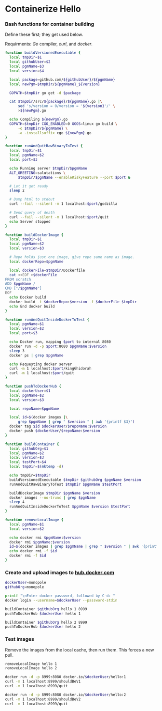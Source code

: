 # Containerize Hello

### Bash functions for container building

Define these first; they get used below.

Requirments: _Go_ compiler, _curl_, and _docker_.

<!-- @funcBuildVersionedExecutable -->
```sh
function buildVersionedExecutable {
  local tmpDir=$1
  local githubUser=$2
  local pgmName=$3
  local version=$4

  local package=github.com/${githubUser}/${pgmName}
  local newPgm=$tmpDir/${pgmName}_${version}

  GOPATH=$tmpDir go get -d $package

  cat $tmpDir/src/${package}/${pgmName}.go |\
      sed 's/version = 0/version = '${version}'/' \
      >${newPgm}.go

  echo Compiling ${newPgm}.go
  GOPATH=$tmpDir CGO_ENABLED=0 GOOS=linux go build \
      -o $tmpDir/${pgmName} \
      -a -installsuffix cgo ${newPgm}.go
}
```

<!-- @funcRunAndQuitRawBinaryToTest -->
```sh
function runAndQuitRawBinaryToTest {
  local tmpDir=$1
  local pgmName=$2
  local port=$3

  echo Running server $tmpDir/$pgmName
  ALT_GREETING=salutations \
      $tmpDir/$pgmName --enableRiskyFeature --port $port &

  # Let it get ready
  sleep 2

  # Dump html to stdout
  curl --fail --silent -m 1 localhost:$port/godzilla

  # Send query of death
  curl --fail --silent -m 1 localhost:$port/quit
  echo Server stopped
}
```

<!-- @funcBuildDockerImage -->
```sh
function buildDockerImage {
  local tmpDir=$1
  local pgmName=$2
  local version=$3

  # Repo holds just one image, give repo same name as image.
  local dockerRepo=$pgmName

  local dockerFile=$tmpDir/Dockerfile
  cat <<EOF >$dockerFile
FROM scratch
ADD $pgmName /
CMD ["/$pgmName"]
EOF
  echo Docker build
  docker build -t $dockerRepo:$version -f $dockerFile $tmpDir
  echo End docker build
}

```


<!-- @funcRunAndQuitInsideDockerToTest -->
```sh
function runAndQuitInsideDockerToTest {
  local pgmName=$1
  local version=$2
  local port=$3

  echo Docker run, mapping $port to internal 8080
  docker run -d -p $port:8080 $pgmName:$version
  sleep 3
  docker ps | grep $pgmName

  echo Requesting docker server
  curl -m 1 localhost:$port/kingGhidorah
  curl -m 1 localhost:$port/quit
}
```

<!-- @funcPushToDockerHub -->
```sh
function pushToDockerHub {
  local dockerUser=$1
  local pgmName=$2
  local version=$3

  local repoName=$pgmName

  local id=$(docker images |\
      grep $pgmName | grep " $version " | awk '{printf $3}')
  docker tag $id $dockerUser/$repoName:$version
  docker push $dockerUser/$repoName:$version
}
```

<!-- @funcBuildContainer -->
```sh
function buildContainer {
  local githubOrg=$1
  local pgmName=$2
  local version=$3
  local testPort=$4
  local tmpDir=$(mktemp -d)

  echo tmpDir=$tmpDir
  buildVersionedExecutable $tmpDir $githubOrg $pgmName $version
  runAndQuitRawBinaryToTest $tmpDir $pgmName $testPort

  buildDockerImage $tmpDir $pgmName $version
  docker images --no-trunc | grep $pgmName
  sleep 4
  runAndQuitInsideDockerToTest $pgmName $version $testPort
}
```

<!-- @funcRemoveLocalImage -->
```sh
function removeLocalImage {
  local pgmName=$1
  local version=$2

  echo docker rmi $pgmName:$version
  docker rmi $pgmName:$version
  id=$(docker images | grep $pgmName | grep " $version " | awk '{printf $3}')
  echo docker rmi -f $id
  docker rmi -f $id
}
```

### Create and upload images to [hub.docker.com](https://hub.docker.com/r/monopole/hello)

<!-- @setUp -->
```sh
dockerUser=monopole
githubOrg=monopole
```

<!-- @login -->
```sh
printf "\nEnter docker password, followed by C-d: "
docker login --username=$dockerUser --password-stdin
```

<!-- @doVersion1 -->
```sh
buildContainer $githubOrg hello 1 8999
pushToDockerHub $dockerUser hello 1
```

<!-- @doVersion2 -->
```sh
buildContainer $githubOrg hello 2 8999
pushToDockerHub $dockerUser hello 2
```

### Test images

Remove the images from the local cache, then run them.
This forces a new pull.

```sh
removeLocalImage hello 1
removeLocalImage hello 2
```

```sh
docker run -d -p 8999:8080 docker.io/$dockerUser/hello:1
curl -m 1 localhost:8999/shouldBeV1
curl -m 1 localhost:8999/quit
```

```sh
docker run -d -p 8999:8080 docker.io/$dockerUser/hello:2
curl -m 1 localhost:8999/shouldBeV2
curl -m 1 localhost:8999/quit
```
